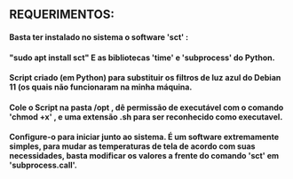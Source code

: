 

## REQUERIMENTOS:
#### Basta ter instalado no sistema o software 'sct' :
#### "sudo apt install sct" E as bibliotecas 'time' e 'subprocess' do Python.


#### Script criado (em Python) para substituir os filtros de luz azul do Debian 11 (os quais não funcionaram na minha máquina. 


#### Cole o Script na pasta /opt , dê permissão de executável com o comando 'chmod +x' , e uma extensão .sh para ser reconhecido como executavel.
#### Configure-o para iniciar junto ao sistema. É um software extremamente simples, para mudar as temperaturas de tela de acordo com suas necessidades, basta modificar os valores a frente do comando 'sct' em 'subprocess.call'. 
